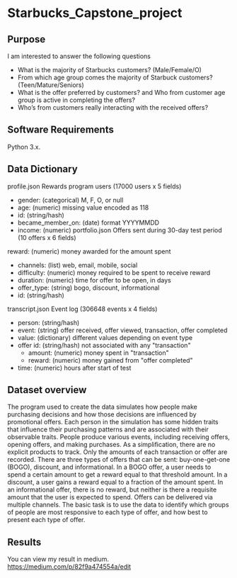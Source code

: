 # Starbucks_Capstone_project

## Purpose
I am interested to answer the following questions
- What is the majority of Starbucks customers? (Male/Female/O)
- From which age group comes the majority of Starbuck customers? (Teen/Mature/Seniors)
- What is the offer preferred by customers? and Who from customer age group is active in completing the offers?
- Who’s from customers really interacting with the received offers?


## Software Requirements
Python 3.x. 

## Data Dictionary
profile.json
Rewards program users (17000 users x 5 fields)
- gender: (categorical) M, F, O, or null
- age: (numeric) missing value encoded as 118
- id: (string/hash)
- became_member_on: (date) format YYYYMMDD
- income: (numeric)
portfolio.json
Offers sent during 30-day test period (10 offers x 6 fields)

reward: (numeric) money awarded for the amount spent
- channels: (list) web, email, mobile, social
- difficulty: (numeric) money required to be spent to receive reward
- duration: (numeric) time for offer to be open, in days
- offer_type: (string) bogo, discount, informational
- id: (string/hash)

transcript.json
Event log (306648 events x 4 fields)
- person: (string/hash)
- event: (string) offer received, offer viewed, transaction, offer completed
- value: (dictionary) different values depending on event type
- offer id: (string/hash) not associated with any "transaction"
  - amount: (numeric) money spent in "transaction"
  - reward: (numeric) money gained from "offer completed"
- time: (numeric) hours after start of test

## Dataset overview
The program used to create the data simulates how people make purchasing decisions and how those decisions are influenced by promotional offers.
Each person in the simulation has some hidden traits that influence their purchasing patterns and are associated with their observable traits. People produce various events, including receiving offers, opening offers, and making purchases.
As a simplification, there are no explicit products to track. Only the amounts of each transaction or offer are recorded.
There are three types of offers that can be sent: buy-one-get-one (BOGO), discount, and informational. In a BOGO offer, a user needs to spend a certain amount to get a reward equal to that threshold amount. In a discount, a user gains a reward equal to a fraction of the amount spent. In an informational offer, there is no reward, but neither is there a requisite amount that the user is expected to spend. Offers can be delivered via multiple channels.
The basic task is to use the data to identify which groups of people are most responsive to each type of offer, and how best to present each type of offer.

## Results
You can view my result in medium.
https://medium.com/p/82f9a474554a/edit

